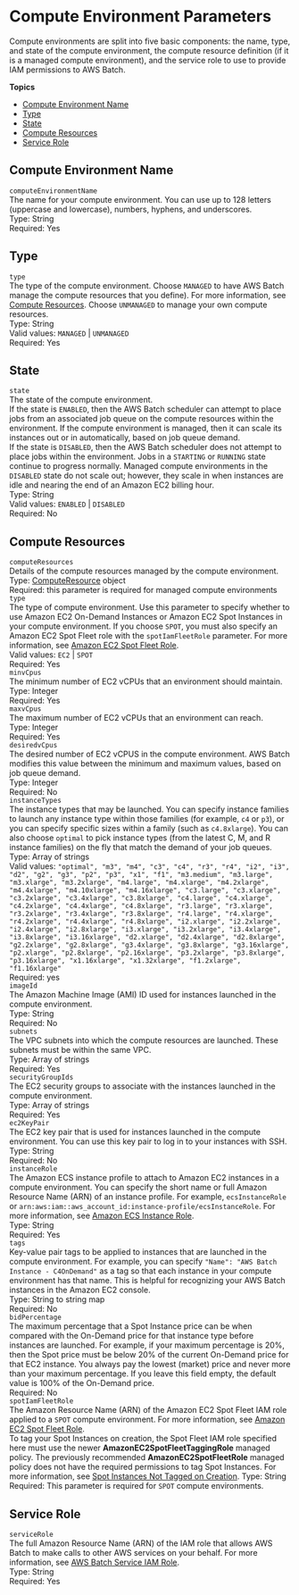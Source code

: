 # Compute Environment Parameters<a name="compute_environment_parameters"></a>

Compute environments are split into five basic components: the name, type, and state of the compute environment, the compute resource definition \(if it is a managed compute environment\), and the service role to use to provide IAM permissions to AWS Batch\.

**Topics**
+ [Compute Environment Name](#compute_environment_name)
+ [Type](#compute_environment_type)
+ [State](#compute_environment_state)
+ [Compute Resources](#compute_environment_compute_resources)
+ [Service Role](#compute_environment_service_role)

## Compute Environment Name<a name="compute_environment_name"></a>

`computeEnvironmentName`  
The name for your compute environment\. You can use up to 128 letters \(uppercase and lowercase\), numbers, hyphens, and underscores\.  
Type: String  
Required: Yes

## Type<a name="compute_environment_type"></a>

`type`  
The type of the compute environment\. Choose `MANAGED` to have AWS Batch manage the compute resources that you define\)\. For more information, see [Compute Resources](#compute_environment_compute_resources)\. Choose `UNMANAGED` to manage your own compute resources\.  
Type: String  
Valid values: `MANAGED` \| `UNMANAGED`  
Required: Yes

## State<a name="compute_environment_state"></a>

`state`  
The state of the compute environment\.  
If the state is `ENABLED`, then the AWS Batch scheduler can attempt to place jobs from an associated job queue on the compute resources within the environment\. If the compute environment is managed, then it can scale its instances out or in automatically, based on job queue demand\.  
If the state is `DISABLED`, then the AWS Batch scheduler does not attempt to place jobs within the environment\. Jobs in a `STARTING` or `RUNNING` state continue to progress normally\. Managed compute environments in the `DISABLED` state do not scale out; however, they scale in when instances are idle and nearing the end of an Amazon EC2 billing hour\.   
Type: String  
Valid values: `ENABLED` \| `DISABLED`  
Required: No

## Compute Resources<a name="compute_environment_compute_resources"></a>

`computeResources`  
Details of the compute resources managed by the compute environment\.   
Type: [ComputeResource](http://docs.aws.amazon.com/batch/latest/APIReference/API_ComputeResource.html) object  
Required: this parameter is required for managed compute environments    
`type`  
The type of compute environment\. Use this parameter to specify whether to use Amazon EC2 On\-Demand Instances or Amazon EC2 Spot Instances in your compute environment\. If you choose `SPOT`, you must also specify an Amazon EC2 Spot Fleet role with the `spotIamFleetRole` parameter\. For more information, see [Amazon EC2 Spot Fleet Role](spot_fleet_IAM_role.md)\.  
Valid values: `EC2` \| `SPOT`  
Required: Yes  
`minvCpus`  
The minimum number of EC2 vCPUs that an environment should maintain\.  
Type: Integer  
Required: Yes  
`maxvCpus`  
The maximum number of EC2 vCPUs that an environment can reach\.   
Type: Integer  
Required: Yes  
`desiredvCpus`  
The desired number of EC2 vCPUS in the compute environment\. AWS Batch modifies this value between the minimum and maximum values, based on job queue demand\.  
Type: Integer  
Required: No  
`instanceTypes`  
The instance types that may be launched\. You can specify instance families to launch any instance type within those families \(for example, `c4` or `p3`\), or you can specify specific sizes within a family \(such as `c4.8xlarge`\)\. You can also choose `optimal` to pick instance types \(from the latest C, M, and R instance families\) on the fly that match the demand of your job queues\.  
Type: Array of strings  
Valid values: `"optimal", "m3", "m4", "c3", "c4", "r3", "r4", "i2", "i3", "d2", "g2", "g3", "p2", "p3", "x1", "f1", "m3.medium", "m3.large", "m3.xlarge", "m3.2xlarge", "m4.large", "m4.xlarge", "m4.2xlarge", "m4.4xlarge", "m4.10xlarge", "m4.16xlarge", "c3.large", "c3.xlarge", "c3.2xlarge", "c3.4xlarge", "c3.8xlarge", "c4.large", "c4.xlarge", "c4.2xlarge", "c4.4xlarge", "c4.8xlarge", "r3.large", "r3.xlarge", "r3.2xlarge", "r3.4xlarge", "r3.8xlarge", "r4.large", "r4.xlarge", "r4.2xlarge", "r4.4xlarge", "r4.8xlarge", "i2.xlarge", "i2.2xlarge", "i2.4xlarge", "i2.8xlarge", "i3.xlarge", "i3.2xlarge", "i3.4xlarge", "i3.8xlarge", "i3.16xlarge", "d2.xlarge", "d2.4xlarge", "d2.8xlarge", "g2.2xlarge", "g2.8xlarge", "g3.4xlarge", "g3.8xlarge", "g3.16xlarge", "p2.xlarge", "p2.8xlarge", "p2.16xlarge", "p3.2xlarge", "p3.8xlarge", "p3.16xlarge", "x1.16xlarge", "x1.32xlarge", "f1.2xlarge", "f1.16xlarge"`  
Required: yes  
`imageId`  
The Amazon Machine Image \(AMI\) ID used for instances launched in the compute environment\.  
Type: String  
Required: No  
`subnets`  
The VPC subnets into which the compute resources are launched\. These subnets must be within the same VPC\.  
Type: Array of strings  
Required: Yes  
`securityGroupIds`  
The EC2 security groups to associate with the instances launched in the compute environment\.   
Type: Array of strings  
Required: Yes  
`ec2KeyPair`  
The EC2 key pair that is used for instances launched in the compute environment\. You can use this key pair to log in to your instances with SSH\.  
Type: String  
Required: No  
`instanceRole`  
The Amazon ECS instance profile to attach to Amazon EC2 instances in a compute environment\. You can specify the short name or full Amazon Resource Name \(ARN\) of an instance profile\. For example, `ecsInstanceRole` or `arn:aws:iam::aws_account_id:instance-profile/ecsInstanceRole`\. For more information, see [Amazon ECS Instance Role](instance_IAM_role.md)\.  
Type: String  
Required: Yes  
`tags`  
Key\-value pair tags to be applied to instances that are launched in the compute environment\. For example, you can specify `"Name": "AWS Batch Instance - C4OnDemand"` as a tag so that each instance in your compute environment has that name\. This is helpful for recognizing your AWS Batch instances in the Amazon EC2 console\.  
Type: String to string map  
Required: No  
`bidPercentage`  
The maximum percentage that a Spot Instance price can be when compared with the On\-Demand price for that instance type before instances are launched\. For example, if your maximum percentage is 20%, then the Spot price must be below 20% of the current On\-Demand price for that EC2 instance\. You always pay the lowest \(market\) price and never more than your maximum percentage\. If you leave this field empty, the default value is 100% of the On\-Demand price\.  
Required: No  
`spotIamFleetRole`  
The Amazon Resource Name \(ARN\) of the Amazon EC2 Spot Fleet IAM role applied to a `SPOT` compute environment\. For more information, see [Amazon EC2 Spot Fleet Role](spot_fleet_IAM_role.md)\.  
To tag your Spot Instances on creation, the Spot Fleet IAM role specified here must use the newer **AmazonEC2SpotFleetTaggingRole** managed policy\. The previously recommended **AmazonEC2SpotFleetRole** managed policy does not have the required permissions to tag Spot Instances\. For more information, see [Spot Instances Not Tagged on Creation](troubleshooting.md#spot-instance-no-tag)\.
Type: String  
Required: This parameter is required for `SPOT` compute environments\.

## Service Role<a name="compute_environment_service_role"></a>

`serviceRole`  
The full Amazon Resource Name \(ARN\) of the IAM role that allows AWS Batch to make calls to other AWS services on your behalf\. For more information, see [AWS Batch Service IAM Role](service_IAM_role.md)\.  
Type: String  
Required: Yes